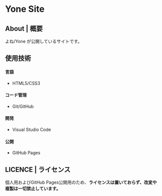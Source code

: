 
# Yone Site

## About | 概要

よね/Yone が公開しているサイトです。

## 使用技術

#### 言語
- HTML5/CSS3

#### コード管理
- Git/GitHub

#### 開発
- Visual Studio Code

#### 公開
- GitHub Pages

## LICENCE | ライセンス

個人用およびGitHub Pages公開用のため、**ライセンスは置いておらず、改変や複製は一切禁止しています。**
